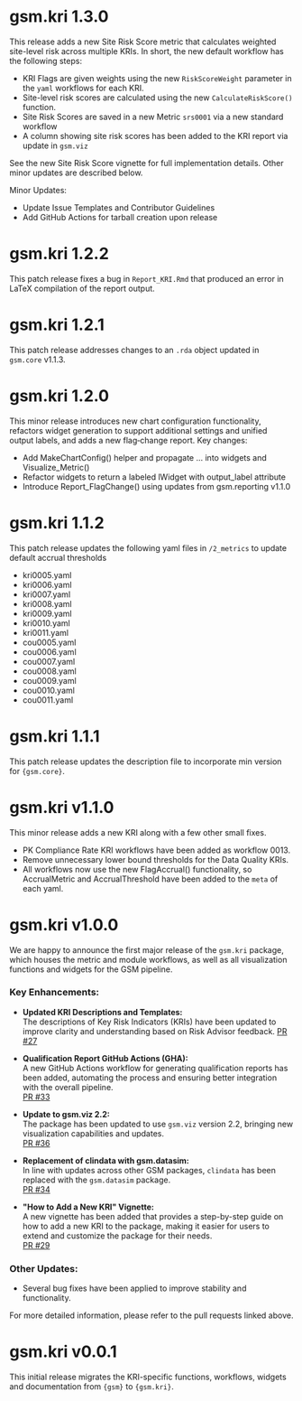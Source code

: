 # gsm.kri 1.3.0

This release adds a new Site Risk Score metric that calculates weighted site-level risk across multiple KRIs. In short, the new default workflow has the following steps:  

- KRI Flags are given weights using the new `RiskScoreWeight` parameter in the `yaml` workflows for each KRI.
- Site-level risk scores are calculated using the new `CalculateRiskScore()` function. 
- Site Risk Scores are saved in a new Metric `srs0001` via a new standard workflow
- A column showing site risk scores has been added to the KRI report via update in `gsm.viz`

 See the new Site Risk Score vignette for full implementation details. Other minor updates are described below. 

Minor Updates:
- Update Issue Templates and Contributor Guidelines
- Add GitHub Actions for tarball creation upon release


# gsm.kri 1.2.2

This patch release fixes a bug in `Report_KRI.Rmd` that produced an error in LaTeX compilation of the report output.

# gsm.kri 1.2.1

This patch release addresses changes to an `.rda` object updated in `gsm.core` v1.1.3.

# gsm.kri 1.2.0

This minor release introduces new chart configuration functionality, refactors widget generation to support additional settings and unified output labels, and adds a new flag‐change report. Key changes:

- Add MakeChartConfig() helper and propagate ... into widgets and Visualize_Metric()
- Refactor widgets to return a labeled lWidget with output_label attribute
- Introduce Report_FlagChange() using updates from gsm.reporting v1.1.0

# gsm.kri 1.1.2

This patch release updates the following yaml files in `/2_metrics` to update default accrual thresholds

- kri0005.yaml
- kri0006.yaml
- kri0007.yaml
- kri0008.yaml
- kri0009.yaml
- kri0010.yaml
- kri0011.yaml
- cou0005.yaml
- cou0006.yaml
- cou0007.yaml
- cou0008.yaml
- cou0009.yaml
- cou0010.yaml
- cou0011.yaml


# gsm.kri 1.1.1

This patch release updates the description file to incorporate min version for `{gsm.core}`.


# gsm.kri v1.1.0

This minor release adds a new KRI along with a few other small fixes.

- PK Compliance Rate KRI workflows have been added as workflow 0013.
- Remove unnecessary lower bound thresholds for the Data Quality KRIs.
- All workflows now use the new FlagAccrual() functionality, so AccrualMetric and AccrualThreshold have been added to the `meta` of each yaml.


# gsm.kri v1.0.0

We are happy to announce the first major release of the `gsm.kri` package, which houses the metric and module workflows, as well as all visualization functions and widgets for the GSM pipeline.

### Key Enhancements:
- **Updated KRI Descriptions and Templates:**  
  The descriptions of Key Risk Indicators (KRIs) have been updated to improve clarity and understanding based on Risk Advisor feedback.
  [PR #27](https://github.com/Gilead-BioStats/gsm.kri/pull/27)


- **Qualification Report GitHub Actions (GHA):**  
  A new GitHub Actions workflow for generating qualification reports has been added, automating the process and ensuring better integration with the overall pipeline.  
  [PR #33](https://github.com/Gilead-BioStats/gsm.kri/pull/33) 

- **Update to gsm.viz 2.2:**  
  The package has been updated to use `gsm.viz` version 2.2, bringing new visualization capabilities and updates.  
  [PR #36](https://github.com/Gilead-BioStats/gsm.kri/pull/36)

- **Replacement of clindata with gsm.datasim:**  
  In line with updates across other GSM packages, `clindata` has been replaced with the `gsm.datasim` package.  
  [PR #34](https://github.com/Gilead-BioStats/gsm.kri/pull/34)

- **"How to Add a New KRI" Vignette:**  
  A new vignette has been added that provides a step-by-step guide on how to add a new KRI to the package, making it easier for users to extend and customize the package for their needs.  
  [PR #29](https://github.com/Gilead-BioStats/gsm.kri/pull/29)

### Other Updates:
- Several bug fixes have been applied to improve stability and functionality.

For more detailed information, please refer to the pull requests linked above.


# gsm.kri v0.0.1

This initial release migrates the KRI-specific functions, workflows, widgets and documentation from `{gsm}` to `{gsm.kri}`.
